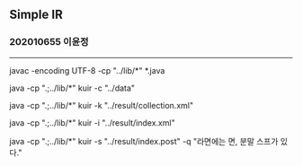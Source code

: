 ## Simple IR
### 202010655 이윤정

---

javac -encoding UTF-8 -cp "../lib/*" *.java

java -cp ".;../lib/*" kuir -c "../data"

java -cp ".;../lib/*" kuir -k "../result/collection.xml"

java -cp ".;../lib/*" kuir -i "../result/index.xml"

java -cp ".;../lib/*" kuir -s "../result/index.post" -q "라면에는 면, 분말 스프가 있다."